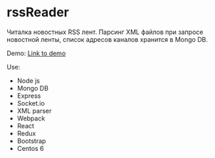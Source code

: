 # rssReader

Читалка новостных RSS лент. Парсинг XML файлов при запросе новостной ленты, список адресов каналов хранится в Mongo DB.

<div>	
Demo: <a href="http://smm-dance.ru:443">Link to demo</a>
</div>


Use: 
<ul>
	<li>Node js</li>
	<li>Mongo DB</li>
	<li>Express</li>
	<li>Socket.io</li>
	<li>XML parser</li>
	<li>Webpack</li>
	<li>React</li>
	<li>Redux</li>
	<li>Bootstrap</li>
	<li>Centos 6</li>
</ul>